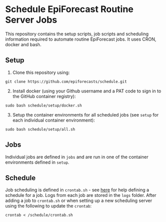 # Schedule EpiForecast Routine Server Jobs

This repository contains the setup scripts, job scripts and scheduling information required to automate routine EpiForecast jobs. It uses CRON, docker and bash.

## Setup

1. Clone this repository using:

```
git clone https://github.com/epiforecasts/schedule.git
```

2. Install docker (using your Github username and a PAT code to sign in to the GitHub container registry):

```
sudo bash schedule/setup/docker.sh
```

3. Setup the container environments for all scheduled jobs (see `setup` for each individual container environment):

```
sudo bash schedule/setup/all.sh
```

## Jobs

Individual jobs are defined in `jobs` and are run in one of the container environments defined in `setup`.

## Schedule

Job scheduling is defined in `crontab.sh` - see [here](https://crontab.guru) for help defining a schedule for a job. Logs from each job are stored in the `logs` folder. After adding a job to `crontab.sh` or when setting up a new scheduling server using the following to update the `crontab`:

```
crontab < /schedule/crontab.sh
```
